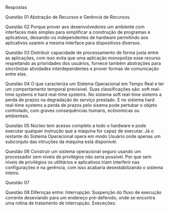 Respostas

Questão 01
Abstração de Recursos e Gerência de Recursos.

Questão 02
Porque prover aos desenvolvedores um ambiente com interfaces mais simples para simplificar a construção de programas e aplicativos,
deixando-os independentes de hardware permitindo aos aplicativos usarem a mesma interface para dispositivos diversos.

Questão 03
Distribuir capacidade de processamento de forma justa entre as aplicações, com isso evita que uma aplicação monopolize esse recurso
respeitando as prioridades dos usuários, fornece também abstrações para sincrônizar atividades interdependentes e prover formas de
comunicação entre elas.

Questão 04
O que caracteriza um Sistema Operacional em Tempo Real e ter um comportamento temporal previsível.
Suas classificações são: soft real-time systems e hard real-time systems.
No sistema soft real-time sistems a perda de prazos na degradação do serviço prestado.
E no sistema hard real-time systems a perda de prazos pelo sisema pode pertubar o objeto controlado, com graves consequências
humans, ecônomicas ou ambientais.

Questão 05
Núcleo tem acesso completo a todo o hardware e pode executar qualquer instrução que a máquina for capaz de executar.
Já o restante do Sistema Operacional opera em modo Usuário onde apenas um subconjuto das intruções da máquina está disponivel.

Questão 06
Construir um sistema operacional seguro usando um processador sem níveis de privilégios não seria possível. Por que sem níveis 
de privilégios os utilitários e aplicativos iriam interferir nas configurações e na gerência, com isso acabaria desestabilizando
o sistema inteiro.

Questão 07


Questão 08
Difernças entre:
Interrupção: Suspenção do fluxo de execução corrente deseviando para um endereço pré-defenido, onde se encontra uma rotina de
tratamento de interrupção.
Execeções: 
